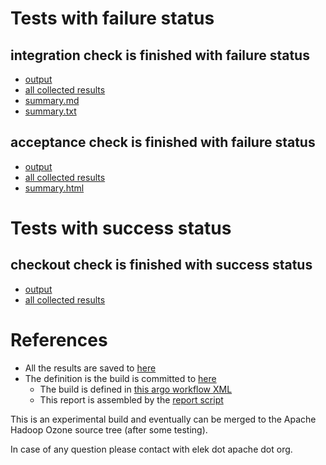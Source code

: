 # Tests with failure status

## integration check is finished with failure status

   * [output](https://raw.githubusercontent.com/elek/ozone-ci-03/master/pr/pr-hdds-2405-pxz29/integration/output.log)
   * [all collected results](https://github.com/elek/ozone-ci-03/tree/master/pr/pr-hdds-2405-pxz29/integration)
   * [summary.md](https://github.com/elek/ozone-ci-03/tree/master/pr/pr-hdds-2405-pxz29/integration/summary.md)
   * [summary.txt](https://github.com/elek/ozone-ci-03/tree/master/pr/pr-hdds-2405-pxz29/integration/summary.txt)


## acceptance check is finished with failure status

   * [output](https://raw.githubusercontent.com/elek/ozone-ci-03/master/pr/pr-hdds-2405-pxz29/acceptance/output.log)
   * [all collected results](https://github.com/elek/ozone-ci-03/tree/master/pr/pr-hdds-2405-pxz29/acceptance)
   * [summary.html](https://elek.github.io/ozone-ci-03/pr/pr-hdds-2405-pxz29/acceptance/summary.html)



# Tests with success status

## checkout check is finished with success status

   * [output](https://raw.githubusercontent.com/elek/ozone-ci-03/master/pr/pr-hdds-2405-pxz29/checkout/output.log)
   * [all collected results](https://github.com/elek/ozone-ci-03/tree/master/pr/pr-hdds-2405-pxz29/checkout)




# References

 * All the results are saved to [here](https://github.com/elek/ozone-ci-03/tree/master/pr/pr-hdds-2405-pxz29/)
 * The definition is the build is committed to [here](https://github.com/elek/argo-ozone)
    * The build is defined in [this argo workflow XML](https://github.com/elek/argo-ozone/blob/master/ozone-build.yaml)
    * This report is assembled by the [report script](https://github.com/elek/argo-ozone/blob/master/scripts/report.sh)

This is an experimental build and eventually can be merged to the Apache Hadoop Ozone source tree (after some testing).

In case of any question please contact with elek dot apache dot org.
